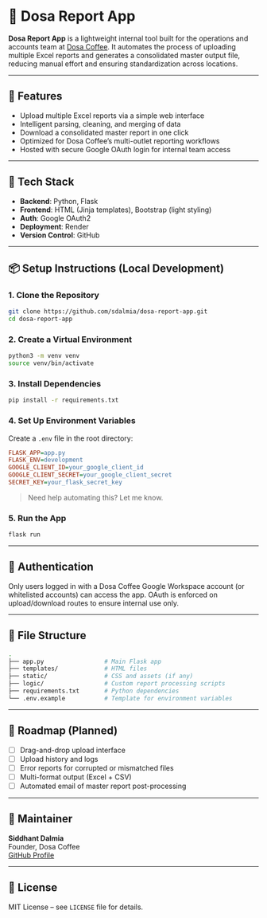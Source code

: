 # 💾 Dosa Report App

**Dosa Report App** is a lightweight internal tool built for the operations and accounts team at [Dosa Coffee](https://dosacoffee.in). It automates the process of uploading multiple Excel reports and generates a consolidated master output file, reducing manual effort and ensuring standardization across locations.

---

## 🚀 Features

- Upload multiple Excel reports via a simple web interface
- Intelligent parsing, cleaning, and merging of data
- Download a consolidated master report in one click
- Optimized for Dosa Coffee’s multi-outlet reporting workflows
- Hosted with secure Google OAuth login for internal team access

---

## 💠 Tech Stack

- **Backend**: Python, Flask
- **Frontend**: HTML (Jinja templates), Bootstrap (light styling)
- **Auth**: Google OAuth2
- **Deployment**: Render
- **Version Control**: GitHub

---

## 📦 Setup Instructions (Local Development)

### 1. Clone the Repository

```bash
git clone https://github.com/sdalmia/dosa-report-app.git
cd dosa-report-app
```

### 2. Create a Virtual Environment

```bash
python3 -m venv venv
source venv/bin/activate
```

### 3. Install Dependencies

```bash
pip install -r requirements.txt
```

### 4. Set Up Environment Variables

Create a `.env` file in the root directory:

```ini
FLASK_APP=app.py
FLASK_ENV=development
GOOGLE_CLIENT_ID=your_google_client_id
GOOGLE_CLIENT_SECRET=your_google_client_secret
SECRET_KEY=your_flask_secret_key
```

> Need help automating this? Let me know.

### 5. Run the App

```bash
flask run
```

---

## 🔐 Authentication

Only users logged in with a Dosa Coffee Google Workspace account (or whitelisted accounts) can access the app. OAuth is enforced on upload/download routes to ensure internal use only.

---

## 📁 File Structure

```bash
.
├── app.py                 # Main Flask app
├── templates/             # HTML files
├── static/                # CSS and assets (if any)
├── logic/                 # Custom report processing scripts
├── requirements.txt       # Python dependencies
└── .env.example           # Template for environment variables
```

---

## 🧠 Roadmap (Planned)

- [ ] Drag-and-drop upload interface
- [ ] Upload history and logs
- [ ] Error reports for corrupted or mismatched files
- [ ] Multi-format output (Excel + CSV)
- [ ] Automated email of master report post-processing

---

## 👤 Maintainer

**Siddhant Dalmia**  
Founder, Dosa Coffee  
[GitHub Profile](https://github.com/sdalmia)

---

## 📜 License

MIT License – see `LICENSE` file for details.
